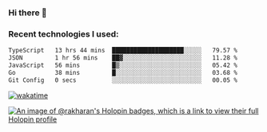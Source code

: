 ### Hi there 👋

### Recent technologies I used:
<!--START_SECTION:waka-->

```txt
TypeScript   13 hrs 44 mins  ████████████████████░░░░░   79.57 %
JSON         1 hr 56 mins    ██▓░░░░░░░░░░░░░░░░░░░░░░   11.28 %
JavaScript   56 mins         █▒░░░░░░░░░░░░░░░░░░░░░░░   05.42 %
Go           38 mins         █░░░░░░░░░░░░░░░░░░░░░░░░   03.68 %
Git Config   0 secs          ░░░░░░░░░░░░░░░░░░░░░░░░░   00.05 %
```

<!--END_SECTION:waka-->
[![wakatime](https://wakatime.com/badge/user/fe50d444-0cee-4d14-a0b3-b9e8509eb4d0.svg)](https://wakatime.com/@fe50d444-0cee-4d14-a0b3-b9e8509eb4d0)

[![An image of @rakharan's Holopin badges, which is a link to view their full Holopin profile](https://holopin.me/rakharan)](https://holopin.io/@rakharan)
